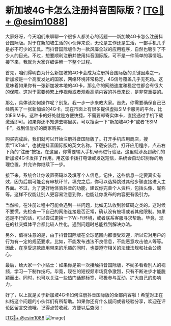 # 新加坡4G卡怎么注册抖音国际版？[[TG💪+ @esim1088](https://t.me/s/esim1088)]

大家好呀，今天咱们来聊聊一个很多人都关心的话题——新加坡4G卡怎么注册抖音国际版。对于在新加坡生活的小伙伴来说，无论是工作还是生活，一部手机几乎是必不可少的工具。而抖音国际版作为一款风靡全球的应用程序，自然也吸引了不少人的目光。不过，想要顺利注册并使用抖音国际版，可不是一件简单的事情哦。接下来，我就为大家详细讲解一下整个过程。

首先，咱们得明白为什么新加坡的4G卡会成为注册抖音国际版的关键因素之一。新加坡是一个高度发达的国家，网络环境非常稳定，4G信号覆盖几乎无死角。这意味着如果你有一张新加坡本地的4G卡，那么你的网络速度和稳定性都会有很大的保障。这对于需要频繁上传视频或者观看高清内容的抖音来说，是非常重要的。

那么，具体该如何操作呢？别急，我一步一步来教大家。首先，你需要确保自己已经购买了一张新加坡的4G卡。现在市面上有很多提供虚拟SIM卡服务的平台，比如ESIM卡。这种卡的好处就是方便快捷，不需要邮寄实体卡，直接通过手机下载激活即可。如果你还不知道去哪里买，可以搜索一下“新加坡4G卡”或者“ESIM卡”，找到信誉好的商家购买。

购买完成后，我们就可以开始注册抖音国际版了。打开手机应用商店，搜索“TikTok”，也就是抖音国际版的英文名称。下载安装后，打开应用程序，点击右下角的“注册”按钮。在这里，你需要输入手机号码进行验证。这里就涉及到我们的新加坡4G卡发挥了作用。用这张卡拨打电话或发送短信，系统会自动识别你的地理位置，并允许你继续下一步。

接下来，系统会让你设置密码以及填写个人信息。记住，这些信息一定要真实有效，因为后期可能会有审核环节。填完之后，你可以选择跳过其他步骤直接进入主界面。不过，为了更好地体验抖音的功能，建议你完善个人资料，包括头像、昵称等。这样不仅能让别人更容易注意到你，也能让你发布的内容更有吸引力。

当然啦，在注册过程中可能会遇到一些问题，比如无法收到验证码之类的。这时候不要慌，先检查一下自己的网络连接是否正常，确认没有被墙或者其他限制。如果还是不行的话，可以尝试更换一下Wi-Fi环境，或者联系客服寻求帮助。毕竟，现在的社交媒体平台都比较人性化，遇到问题时总能找到解决办法。

另外，值得注意的是，由于抖音国际版在全球范围内都很受欢迎，所以它对用户的行为有一定的规范要求。比如，不能发布违法不良信息，不能恶意攻击他人等等。因此，在享受这款应用带来的乐趣的同时，也要遵守相关的法律法规和社会公德心。

最后，给大家一个小贴士：如果你是第一次接触抖音国际版，不妨多看看别人的视频，学习一下制作技巧。毕竟，现在的短视频市场竞争激烈，只有不断进步才能脱颖而出。同时，也可以关注一些热门话题标签，积极参与互动，扩大自己的影响力。

好了，以上就是关于新加坡4G卡如何注册抖音国际版的全部内容啦！希望对正在纠结这个问题的小伙伴们有所帮助。如果你还有什么疑问或者经验分享，欢迎在评论区留言交流哦。记得点赞收藏，方便以后查阅！

[[TG💪+ @esim1088](https://t.me/s/esim1088) ![Image](https://i.postimg.cc/4NQfJmqS/Snipaste-2025-05-13-00-14-12.png)]